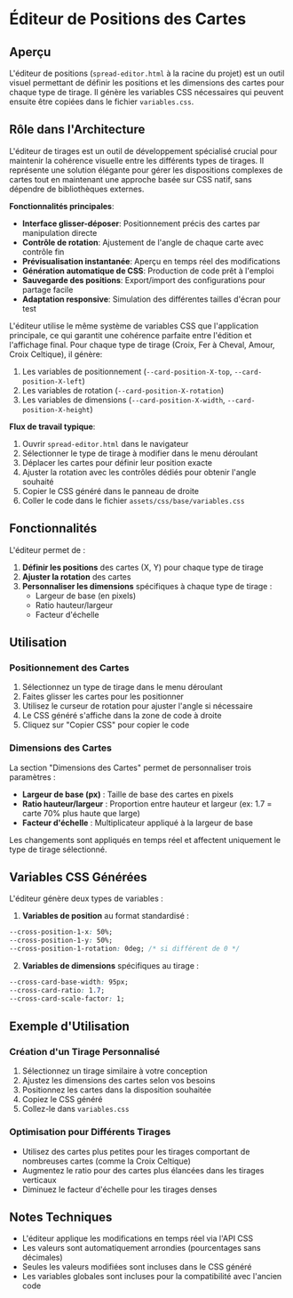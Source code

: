 # Éditeur de Positions des Cartes

## Aperçu

L'éditeur de positions (`spread-editor.html` à la racine du projet) est un outil visuel permettant de définir les positions et les dimensions des cartes pour chaque type de tirage. Il génère les variables CSS nécessaires qui peuvent ensuite être copiées dans le fichier `variables.css`.

## Rôle dans l'Architecture

L'éditeur de tirages est un outil de développement spécialisé crucial pour maintenir la cohérence visuelle entre les différents types de tirages. Il représente une solution élégante pour gérer les dispositions complexes de cartes tout en maintenant une approche basée sur CSS natif, sans dépendre de bibliothèques externes.

**Fonctionnalités principales**:
- **Interface glisser-déposer**: Positionnement précis des cartes par manipulation directe
- **Contrôle de rotation**: Ajustement de l'angle de chaque carte avec contrôle fin
- **Prévisualisation instantanée**: Aperçu en temps réel des modifications
- **Génération automatique de CSS**: Production de code prêt à l'emploi
- **Sauvegarde des positions**: Export/import des configurations pour partage facile
- **Adaptation responsive**: Simulation des différentes tailles d'écran pour test

L'éditeur utilise le même système de variables CSS que l'application principale, ce qui garantit une cohérence parfaite entre l'édition et l'affichage final. Pour chaque type de tirage (Croix, Fer à Cheval, Amour, Croix Celtique), il génère:

1. Les variables de positionnement (`--card-position-X-top`, `--card-position-X-left`)
2. Les variables de rotation (`--card-position-X-rotation`)
3. Les variables de dimensions (`--card-position-X-width`, `--card-position-X-height`)

**Flux de travail typique**:
1. Ouvrir `spread-editor.html` dans le navigateur
2. Sélectionner le type de tirage à modifier dans le menu déroulant
3. Déplacer les cartes pour définir leur position exacte
4. Ajuster la rotation avec les contrôles dédiés pour obtenir l'angle souhaité
5. Copier le CSS généré dans le panneau de droite
6. Coller le code dans le fichier `assets/css/base/variables.css`

## Fonctionnalités

L'éditeur permet de :

1. **Définir les positions** des cartes (X, Y) pour chaque type de tirage
2. **Ajuster la rotation** des cartes
3. **Personnaliser les dimensions** spécifiques à chaque type de tirage :
   - Largeur de base (en pixels)
   - Ratio hauteur/largeur
   - Facteur d'échelle

## Utilisation

### Positionnement des Cartes

1. Sélectionnez un type de tirage dans le menu déroulant
2. Faites glisser les cartes pour les positionner
3. Utilisez le curseur de rotation pour ajuster l'angle si nécessaire
4. Le CSS généré s'affiche dans la zone de code à droite
5. Cliquez sur "Copier CSS" pour copier le code

### Dimensions des Cartes

La section "Dimensions des Cartes" permet de personnaliser trois paramètres :

- **Largeur de base (px)** : Taille de base des cartes en pixels
- **Ratio hauteur/largeur** : Proportion entre hauteur et largeur (ex: 1.7 = carte 70% plus haute que large)
- **Facteur d'échelle** : Multiplicateur appliqué à la largeur de base

Les changements sont appliqués en temps réel et affectent uniquement le type de tirage sélectionné.

## Variables CSS Générées

L'éditeur génère deux types de variables :

1. **Variables de position** au format standardisé :
```css
--cross-position-1-x: 50%;
--cross-position-1-y: 50%;
--cross-position-1-rotation: 0deg; /* si différent de 0 */
```

2. **Variables de dimensions** spécifiques au tirage :
```css
--cross-card-base-width: 95px;
--cross-card-ratio: 1.7;
--cross-card-scale-factor: 1;
```

## Exemple d'Utilisation

### Création d'un Tirage Personnalisé

1. Sélectionnez un tirage similaire à votre conception
2. Ajustez les dimensions des cartes selon vos besoins
3. Positionnez les cartes dans la disposition souhaitée
4. Copiez le CSS généré
5. Collez-le dans `variables.css`

### Optimisation pour Différents Tirages

- Utilisez des cartes plus petites pour les tirages comportant de nombreuses cartes (comme la Croix Celtique)
- Augmentez le ratio pour des cartes plus élancées dans les tirages verticaux
- Diminuez le facteur d'échelle pour les tirages denses

## Notes Techniques

- L'éditeur applique les modifications en temps réel via l'API CSS
- Les valeurs sont automatiquement arrondies (pourcentages sans décimales)
- Seules les valeurs modifiées sont incluses dans le CSS généré
- Les variables globales sont incluses pour la compatibilité avec l'ancien code 